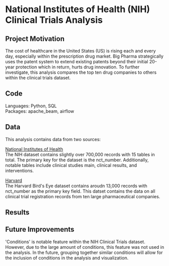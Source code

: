 # National Institutes of Health (NIH) Clinical Trials Analysis

## Project Motivation 
The cost of healthcare in the United States (US) is rising each and every day, especially within the prescription drug market. Big Pharma strategically uses the patent system to extend existing patents beyond their initial 20-year protection which in return, hurts drug innovation. To further investigate, this analysis compares the top ten drug companies to others within the clinical trials dataset. 

## Code
Languages: Python, SQL <br>
Packages: apache_beam, airflow

## Data 
This analysis contains data from two sources: 

[National Institutes of Health](https://clinicaltrials.gov/api/gui/ref/download_all) <br>
The NIH dataset contains slightly over 700,000 records with 15 tables in total. The primary key for the dataset is the nct_number. Additionally, notable tables include clinical studies main, clinical results, and interventions. 

[Harvard](https://www.aerodatalab.org/birds-eye-view-of-research-landscape) <br>
The Harvard Bird's Eye dataset contains aroudn 13,000 records with nct_number as the primary key field. This datset contains the data on all clinical trial registration records from ten large pharmaceutical companies. 

## Results 


## Future Improvements 
'Conditions' is notable feature within the NIH Clinical Trials dataset. However, due to the large amount of conditions, this feature was not used in the analysis. In the future, grouping together similar conditions will allow for the inclusion of conditions in the analysis and visualization. 
